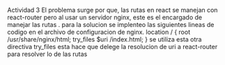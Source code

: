 Actividad 3
El problema surge por que, las rutas en react se manejan con react-router pero al usar un servidor nginx, este es el encargado de manejar las rutas .
para la solucion se implenteo las siguientes lineas de codigo en el archivo de configuracion de nginx.
location / { root /usr/share/nginx/html; try_files $uri /index.html; } 
se utiliza esta otra directiva try_files esta hace que delege la resolucion de uri a react-router para resolver lo de las rutas 
